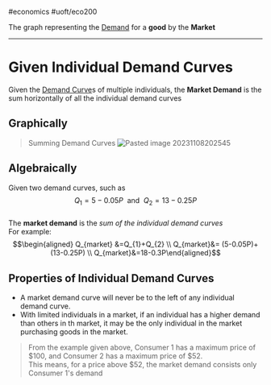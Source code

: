 #economics #uoft/eco200 

The graph representing the [Demand](Demand) for a **good** by the **Market**

---
# Given Individual Demand Curves
Given the [Demand Curve](Demand%20Curve.md)s of multiple individuals, the **Market Demand** is the sum horizontally of all the individual demand curves
## Graphically
> Summing Demand Curves ![Pasted image 20231108202545](Pasted%20image%2020231108202545.png)


## Algebraically
Given two demand curves, such as $$Q_{1}=5-0.05P \ \text{ and } \ Q_{2}=13-0.25P$$  
The **market demand** is the *sum of the individual demand curves*  
For example: $$\begin{aligned} Q_{market} &=Q_{1}+Q_{2} \\ Q_{market}&= (5-0.05P)+(13-0.25P) \\ Q_{market}&=18-0.3P\end{aligned}$$
## Properties of Individual Demand Curves
- A market demand curve will never be to the left of any individual demand curve.
- With limited individuals in a market, if an individual has a higher demand than others in th market, it may be the only individual in the market purchasing goods in the market.
> 	From the example given above, Consumer 1 has a maximum price of $100, and Consumer 2 has a maximum price of $52.  
> 	This means, for a price above $52, the market demand consists only Consumer 1's demand 
